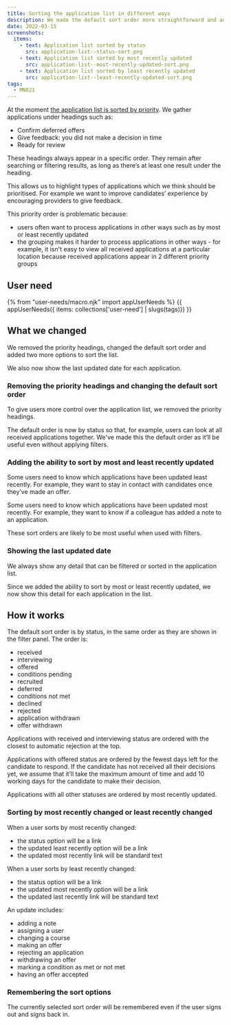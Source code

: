 ```yaml
---
title: Sorting the application list in different ways
description: We made the default sort order more straightforward and added 2 new options to sort by.
date: 2022-03-15
screenshots:
  items:
    - text: Application list sorted by status
      src: application-list--status-sort.png
    - text: Application list sorted by most recently updated
      src: application-list--most-recently-updated-sort.png
    - text: Application list sorted by least recently updated
      src: application-list--least-recently-updated-sort.png
tags:
  - MN021
---
```


At the moment [the application list is sorted by priority](/manage-teacher-training-applications/help-users-know-what-needs-doing-and-whats-changed/). We gather applications under headings such as:

- Confirm deferred offers
- Give feedback: you did not make a decision in time
- Ready for review

These headings always appear in a specific order. They remain after searching or filtering results, as long as there’s at least one result under the heading.

This allows us to highlight types of applications which we think should be prioritised. For example we want to improve candidates’ experience by encouraging providers to give feedback.

This priority order is problematic because:

- users often want to process applications in other ways such as by most or least recently updated
- the grouping makes it harder to process applications in other ways - for example, it isn't easy to view all received applications at a particular location because received applications appear in 2 different priority groups

## User need

{% from "user-needs/macro.njk" import appUserNeeds %}
{{ appUserNeeds({ items: collections['user-need'] | slugs(tags)}) }}

## What we changed

We removed the priority headings, changed the default sort order and added two more options to sort the list.

We also now show the last updated date for each application.

### Removing the priority headings and changing the default sort order

To give users more control over the application list, we removed the priority headings.

The default order is now by status so that, for example, users can look at all received applications together. We've made this the default order as it’ll be useful even without applying filters.

### Adding the ability to sort by most and least recently updated

Some users need to know which applications have been updated least recently. For example, they want to stay in contact with candidates once they’ve made an offer.

Some users need to know which applications have been updated most recently. For example, they want to know if a colleague has added a note to an application.

These sort orders are likely to be most useful when used with filters.

### Showing the last updated date

We always show any detail that can be filtered or sorted in the application list.

Since we added the ability to sort by most or least recently updated, we now show this detail for each application in the list.

## How it works

The default sort order is by status, in the same order as they are shown in the filter panel. The order is:

- received
- interviewing
- offered
- conditions pending
- recruited
- deferred
- conditions not met
- declined
- rejected
- application withdrawn
- offer withdrawn

Applications with received and interviewing status are ordered with the closest to automatic rejection at the top.

Applications with offered status are ordered by the fewest days left for the candidate to respond. If the candidate has not received all their decisions yet, we assume that it’ll take the maximum amount of time and add 10 working days for the candidate to make their decision.

Applications with all other statuses are ordered by most recently updated.

### Sorting by most recently changed or least recently changed

When a user sorts by most recently changed:

- the status option will be a link
- the updated least recently option will be a link
- the updated most recently link will be standard text

When a user sorts by least recently changed:

- the status option will be a link
- the updated most recently option will be a link
- the updated last recently link will be standard text

An update includes:

- adding a note
- assigning a user
- changing a course
- making an offer
- rejecting an application
- withdrawing an offer
- marking a condition as met or not met
- having an offer accepted

### Remembering the sort options

The currently selected sort order will be remembered even if the user signs out and signs back in.
